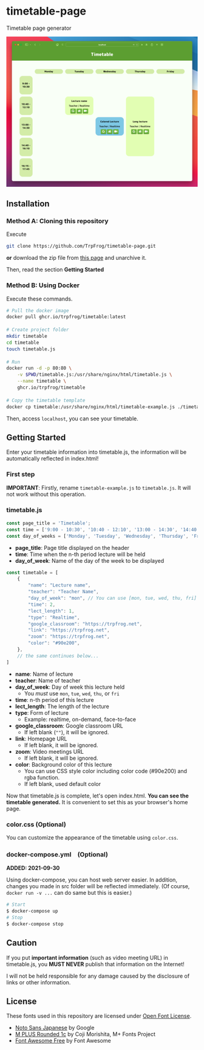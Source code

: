 # timetable-page

Timetable page generator

![screenshot](screenshot.png)



## Installation

### Method A: Cloning this repository

Execute

```sh
git clone https://github.com/TrpFrog/timetable-page.git
```

**or** download the zip file from [this page](https://github.com/TrpFrog/timetable-page/archive/refs/heads/main.zip) and unarchive it.

Then, read the section **Getting Started**

### Method B: Using Docker

Execute these commands.

```sh
# Pull the docker image
docker pull ghcr.io/trpfrog/timetable:latest

# Create project folder
mkdir timetable
cd timetable
touch timetable.js

# Run
docker run -d -p 80:80 \
    -v $PWD/timetable.js:/usr/share/nginx/html/timetable.js \
    --name timetable \
    ghcr.io/trpfrog/timetable

# Copy the timetable template
docker cp timetable:/usr/share/nginx/html/timetable-example.js ./timetable.js                            
```

Then, access `localhost`, you can see your timetable.



## Getting Started

Enter your timetable information into timetable.js, the information will be automatically reflected in index.html!

### First step

**IMPORTANT**: Firstly, rename `timetable-example.js` to `timetable.js`. It will not work without this operation.

### timetable.js

```javascript
const page_title = 'Timetable';
const time = ['9:00 - 10:30', '10:40 - 12:10', '13:00 - 14:30', '14:40 - 16:10', '16:15 - 17:45'];
const day_of_weeks = ['Monday', 'Tuesday', 'Wednesday', 'Thursday', 'Friday'];
```
- **page_title**: Page title displayed on the header
- **time**: Time when the n-th period lecture will be held
- **day_of_week**: Name of the day of the week to be displayed

```javascript
const timetable = [
    {
        "name": "Lecture name",
        "teacher": "Teacher Name",
        "day_of_week": "mon", // You can use [mon, tue, wed, thu, fri]
        "time": 2,
        "lect_length": 1,
        "type": "Realtime",
        "google_classroom": "https://trpfrog.net",
        "link": "https://trpfrog.net",
        "zoom": "https://trpfrog.net",
        "color": "#90e200",
    },
    // the same continues below...
]
```
- **name**: Name of lecture
- **teacher**: Name of teacher
- **day_of_week**: Day of week this lecture held
    - You *must* use `mon`, `tue`, `wed`, `thu`, or `fri`
- **time**: n-th period of this lecture
- **lect_length**: The length of the lecture
- **type**: Form of lecture
    - Example: realtime, on-demand, face-to-face
- **google_classroom**: Google classroom URL
    - If left blank (`""`), it will be ignored.
- **link**: Homepage URL
    - If left blank, it will be ignored.
- **zoom**: Video meetings URL
    - If left blank, it will be ignored.
- **color**: Background color of this lecture
    - You can use CSS style color including color code (#90e200) and rgba function.
    - If left blank, used default color

Now that timetable.js is complete, let's open index.html. **You can see the timetable generated.** It is convenient to set this as your browser's home page.

### color.css (Optional)

You can customize the appearance of the timetable using `color.css`.


### docker-compose.yml　(Optional)

**ADDED: 2021-09-30**

Using docker-compose, you can host web server easier.
In addition, changes you made in src folder will be reflected immediately. (Of course, `docker run -v ...` can do same but this is easier.)

```sh
# Start
$ docker-compose up
# Stop
$ docker-compose stop
```



## Caution

If you put **important information** (such as video meeting URL) in timetable.js, you **MUST NEVER** publish that information on the Internet!

I will not be held responsible for any damage caused by the disclosure of links or other information.



## License

These fonts used in this repository are licensed under [Open Font License](https://scripts.sil.org/OFL).

- [Noto Sans Japanese](https://fonts.google.com/noto/specimen/Noto+Sans+JP/about) by Google
- [M PLUS Rounded 1c](https://fonts.google.com/specimen/M+PLUS+Rounded+1c?subset=japanese) by Coji Morishita, M+ Fonts Project
- [Font Awesome Free](https://fontawesome.com/) by Font Awesome
